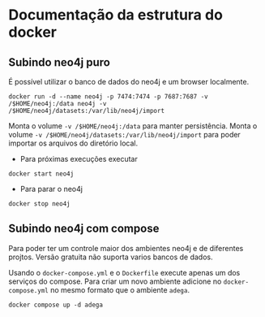 # Documentação da estrutura do docker
## Subindo neo4j puro
É possível utilizar o banco de dados do neo4j e um browser localmente.
```shell
docker run -d --name neo4j -p 7474:7474 -p 7687:7687 -v /$HOME/neo4j:/data neo4j -v /$HOME/neo4j/datasets:/var/lib/neo4j/import
```

Monta o volume `-v /$HOME/neo4j:/data` para manter persistência.
Monta o volume `-v /$HOME/neo4j/datasets:/var/lib/neo4j/import` para poder importar os arquivos do diretório local.

- Para próximas execuções executar
```shell
docker start neo4j
```

- Para parar o neo4j
```shell
docker stop neo4j
```

## Subindo neo4j com compose
Para poder ter um controle maior dos ambientes neo4j e de diferentes projtos. Versão gratuita não suporta varios bancos de dados.

Usando o `docker-compose.yml` e o `Dockerfile` execute apenas um dos serviços do compose. Para criar um novo ambiente adicione no `docker-compose.yml` no mesmo formato que o ambiente `adega`.

```shell
docker compose up -d adega
```
